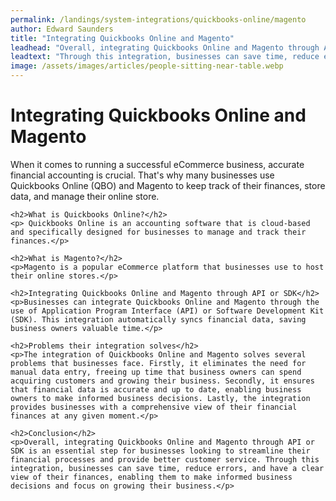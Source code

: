 ```yaml
---
permalink: /landings/system-integrations/quickbooks-online/magento
author: Edward Saunders
title: "Integrating Quickbooks Online and Magento"
leadhead: "Overall, integrating Quickbooks Online and Magento through API or SDK is an essential step for businesses looking to streamline their financial processes and provide better customer service"
leadtext: "Through this integration, businesses can save time, reduce errors, and have a clear view of their finances, enabling them to make informed business decisions and focus on growing their business."
image: /assets/images/articles/people-sitting-near-table.webp
---
```

<div class="arttext">	<h1>Integrating Quickbooks Online and Magento</h1>
	<p>When it comes to running a successful eCommerce business, accurate financial accounting is crucial. That's why many businesses use Quickbooks Online (QBO) and Magento to keep track of their finances, store data, and manage their online store.</p>

	<h2>What is Quickbooks Online?</h2>
	<p> Quickbooks Online is an accounting software that is cloud-based and specifically designed for businesses to manage and track their finances.</p>

	<h2>What is Magento?</h2>
	<p>Magento is a popular eCommerce platform that businesses use to host their online stores.</p>

	<h2>Integrating Quickbooks Online and Magento through API or SDK</h2>
	<p>Businesses can integrate Quickbooks Online and Magento through the use of Application Program Interface (API) or Software Development Kit (SDK). This integration automatically syncs financial data, saving business owners valuable time.</p>

	<h2>Problems their integration solves</h2>
	<p>The integration of Quickbooks Online and Magento solves several problems that businesses face. Firstly, it eliminates the need for manual data entry, freeing up time that business owners can spend acquiring customers and growing their business. Secondly, it ensures that financial data is accurate and up to date, enabling business owners to make informed business decisions. Lastly, the integration provides businesses with a comprehensive view of their financial finances at any given moment.</p>

	<h2>Conclusion</h2>
	<p>Overall, integrating Quickbooks Online and Magento through API or SDK is an essential step for businesses looking to streamline their financial processes and provide better customer service. Through this integration, businesses can save time, reduce errors, and have a clear view of their finances, enabling them to make informed business decisions and focus on growing their business.</p>
</div>